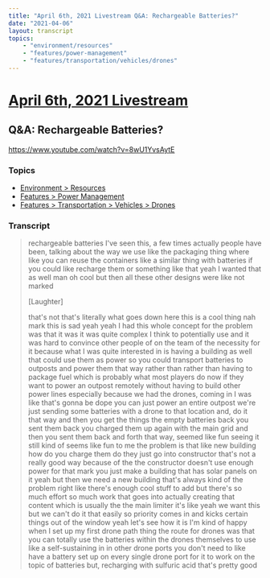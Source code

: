 ```yaml
---
title: "April 6th, 2021 Livestream Q&A: Rechargeable Batteries?"
date: "2021-04-06"
layout: transcript
topics:
    - "environment/resources"
    - "features/power-management"
    - "features/transportation/vehicles/drones"
---
```

# [April 6th, 2021 Livestream](../2021-04-06.md)
## Q&A: Rechargeable Batteries?
https://www.youtube.com/watch?v=8wU1YvsAytE

### Topics
* [Environment > Resources](../topics/environment/resources.md)
* [Features > Power Management](../topics/features/power-management.md)
* [Features > Transportation > Vehicles > Drones](../topics/features/transportation/vehicles/drones.md)

### Transcript

> rechargeable batteries I've seen this, a few times actually people have been, talking about the way we use like the packaging thing where like you can reuse the containers like a similar thing with batteries if you could like recharge them or something like that yeah I wanted that as well man oh cool but then all these other designs were like not marked
>
> [Laughter]
>
> that's not that's literally what goes down here this is a cool thing nah mark this is sad yeah yeah I had this whole concept for the problem was that it was it was quite complex I think to potentially use and it was hard to convince other people of on the team of the necessity for it because what I was quite interested in is having a building as well that could use them as power so you could transport batteries to outposts and power them that way rather than rather than having to package fuel which is probably what most players do now if they want to power an outpost remotely without having to build other power lines especially because we had the drones, coming in I was like that's gonna be dope you can just power an entire outpost we're just sending some batteries with a drone to that location and, do it that way and then you get the things the empty batteries back you sent them back you charged them up again with the main grid and then you sent them back and forth that way, seemed like fun seeing it still kind of seems like fun to me the problem is that like new building how do you charge them do they just go into constructor that's not a really good way because of the the constructor doesn't use enough power for that mark you just make a building that has solar panels on it yeah but then we need a new building that's always kind of the problem right like there's enough cool stuff to add but there's so much effort so much work that goes into actually creating that content which is usually the the main limiter it's like yeah we want this but we can't do it that easily so priority comes in and kicks certain things out of the window yeah let's see how it is I'm kind of happy when I set up my first drone path thing the route for drones was that you can totally use the batteries within the drones themselves to use like a self-sustaining in in other drone ports you don't need to like have a battery set up on every single drone port for it to work on the topic of batteries but, recharging with sulfuric acid that's pretty good
